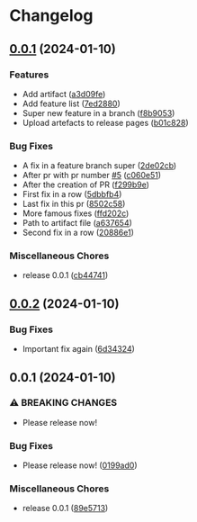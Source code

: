 # Changelog

## [0.0.1](https://github.com/vergissberlin/example-release-please/compare/v0.0.2...v0.0.1) (2024-01-10)


### Features

* Add artifact ([a3d09fe](https://github.com/vergissberlin/example-release-please/commit/a3d09fe6c9c055353546eeb833b22bcbd3bf931e))
* Add feature list ([7ed2880](https://github.com/vergissberlin/example-release-please/commit/7ed2880c73c11d572e5e1c607100f70143412b1e))
* Super new feature in a branch ([f8b9053](https://github.com/vergissberlin/example-release-please/commit/f8b9053e0bff23ed862d3322839a9ec83ed80998))
* Upload artefacts to release pages ([b01c828](https://github.com/vergissberlin/example-release-please/commit/b01c828786771818565067ac9d1466acd8adf7ca))


### Bug Fixes

* A fix in a feature branch super ([2de02cb](https://github.com/vergissberlin/example-release-please/commit/2de02cbbfd6e5d075d333303aff1b5c9a35db27f))
* After pr with pr number [#5](https://github.com/vergissberlin/example-release-please/issues/5) ([c060e51](https://github.com/vergissberlin/example-release-please/commit/c060e516aa01d2656185f41a3f72016f2bb17e6e))
* After the creation of PR ([f299b9e](https://github.com/vergissberlin/example-release-please/commit/f299b9e76efce5e9ad323d8f5d94f7f55afc3cd7))
* First fix in a row ([5dbbfb4](https://github.com/vergissberlin/example-release-please/commit/5dbbfb494952959e5659d573a7ed77a2144270d2))
* Last fix in this pr ([8502c58](https://github.com/vergissberlin/example-release-please/commit/8502c58ab75a1281664c2f76049098fd23879aa6))
* More famous fixes ([ffd202c](https://github.com/vergissberlin/example-release-please/commit/ffd202c092d95e7f75184418f4311b188d814535))
* Path to artifact file ([a637654](https://github.com/vergissberlin/example-release-please/commit/a63765490ff69836ea21867be5173e2d5b955a53))
* Second fix in a row ([20886e1](https://github.com/vergissberlin/example-release-please/commit/20886e16fbbbf1066722a47f947c6965bde700f3))


### Miscellaneous Chores

* release 0.0.1 ([cb44741](https://github.com/vergissberlin/example-release-please/commit/cb4474158e26fbf0b782ee14fe61ba0cd2d0a1c2))

## [0.0.2](https://github.com/vergissberlin/example-release-please/compare/v0.0.1...v0.0.2) (2024-01-10)


### Bug Fixes

* Important fix again ([6d34324](https://github.com/vergissberlin/example-release-please/commit/6d34324c026a795f5fc2d1d030ca3e4f688ba9db))

## 0.0.1 (2024-01-10)


### ⚠ BREAKING CHANGES

* Please release now!

### Bug Fixes

* Please release now! ([0199ad0](https://github.com/vergissberlin/example-release-please/commit/0199ad031fa0ab64a5c72640f17170e3a606e729))


### Miscellaneous Chores

* release 0.0.1 ([89e5713](https://github.com/vergissberlin/example-release-please/commit/89e57131289f800aea85f911a81a8b3abf70c9b1))
